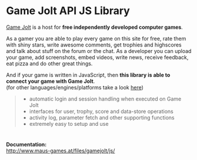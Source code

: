 # Game Jolt API JS Library

[Game Jolt][1] is a host for **free independently developed computer games**.

As a gamer you are able to play every game on this site for free, rate them with shiny stars, write awesome comments, get trophies and highscores and talk about stuff on the forum or the chat. As a developer you can upload your game, add screenshots, embed videos, write news, receive feedback, eat pizza and do other great things.

And if your game is written in JavaScript, then **this library is able to connect your game with Game Jolt**.  
(for other languages/engines/platforms take a look [here][2])

> - automatic login and session handling when executed on Game Jolt
> - interfaces for user, trophy, score and data-store operations
> - activity log, parameter fetch and other supporting functions
> - extremely easy to setup and use

#

**Documentation:**  
<http://www.maus-games.at/files/gamejolt/js/>

[1]: http://gamejolt.com
[2]: http://gamejolt.com/developers/achievements-new/